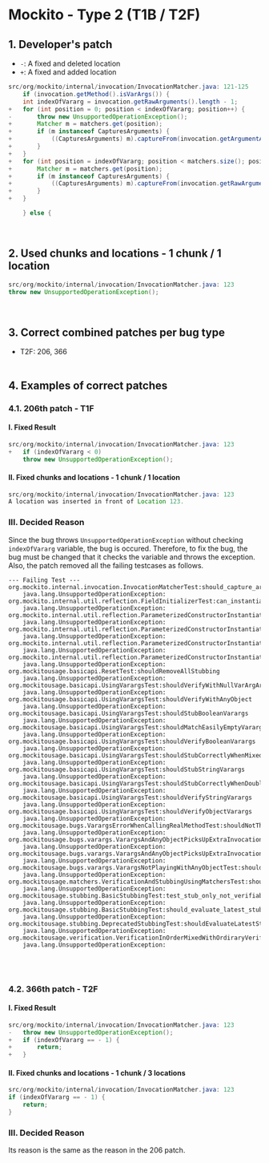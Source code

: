# Mockito - Type 2 (T1B / T2F)

## 1. Developer's patch
* `-`: A fixed and deleted location
* `+`: A fixed and added location
```java
src/org/mockito/internal/invocation/InvocationMatcher.java: 121-125
    if (invocation.getMethod().isVarArgs()) {
    int indexOfVararg = invocation.getRawArguments().length - 1;
+   for (int position = 0; position < indexOfVararg; position++) {
-       throw new UnsupportedOperationException();
+       Matcher m = matchers.get(position);
+       if (m instanceof CapturesArguments) {
+           ((CapturesArguments) m).captureFrom(invocation.getArgumentAt(position, Object.class));
+       }
+   }
+   for (int position = indexOfVararg; position < matchers.size(); position++) {
+       Matcher m = matchers.get(position);
+       if (m instanceof CapturesArguments) {
+           ((CapturesArguments) m).captureFrom(invocation.getRawArguments()[position - indexOfVararg]);
+       }
+   }

    } else {
```
<br>

## 2. Used chunks and locations - 1 chunk / 1 location
```java
src/org/mockito/internal/invocation/InvocationMatcher.java: 123
throw new UnsupportedOperationException();
```
<br>

## 3. Correct combined patches per bug type
* T2F: 206, 366
<br><br>

## 4. Examples of correct patches
### 4.1. 206th patch - T1F
#### I. Fixed Result
```java
src/org/mockito/internal/invocation/InvocationMatcher.java: 123
+   if (indexOfVararg < 0)
    throw new UnsupportedOperationException();
```

#### II. Fixed chunks and locations - 1 chunk / 1 location
```java
src/org/mockito/internal/invocation/InvocationMatcher.java: 123
A location was inserted in front of Location 123.
```

### III. Decided Reason
Since the bug throws ```UnsupportedOperationException``` without checking ```indexOfVararg``` variable, the bug is occured. Therefore, to fix the bug, the bug must be changed that it checks the variable and throws the exception. Also, the patch removed all the failing testcases as follows.
```
--- Failing Test ---
org.mockito.internal.invocation.InvocationMatcherTest:should_capture_arguments_when_args_count_does_NOT_match
    java.lang.UnsupportedOperationException:
org.mockito.internal.util.reflection.FieldInitializerTest:can_instantiate_class_with_parameterized_constructor
    java.lang.UnsupportedOperationException:
org.mockito.internal.util.reflection.ParameterizedConstructorInstantiatorTest:should_report_failure_if_constructor_throws_exception
    java.lang.UnsupportedOperationException:
org.mockito.internal.util.reflection.ParameterizedConstructorInstantiatorTest:should_fail_if_an_argument_instance_type_do_not_match_wanted_type
    java.lang.UnsupportedOperationException:
org.mockito.internal.util.reflection.ParameterizedConstructorInstantiatorTest:should_instantiate_type_with_vararg_constructor
    java.lang.UnsupportedOperationException:
org.mockito.internal.util.reflection.ParameterizedConstructorInstantiatorTest:should_instantiate_type_if_resolver_provide_matching_types
    java.lang.UnsupportedOperationException:
org.mockitousage.basicapi.ResetTest:shouldRemoveAllStubbing
    java.lang.UnsupportedOperationException:
org.mockitousage.basicapi.UsingVarargsTest:shouldVerifyWithNullVarArgArray
    java.lang.UnsupportedOperationException:
org.mockitousage.basicapi.UsingVarargsTest:shouldVerifyWithAnyObject
    java.lang.UnsupportedOperationException:
org.mockitousage.basicapi.UsingVarargsTest:shouldStubBooleanVarargs
    java.lang.UnsupportedOperationException:
org.mockitousage.basicapi.UsingVarargsTest:shouldMatchEasilyEmptyVararg
    java.lang.UnsupportedOperationException:
org.mockitousage.basicapi.UsingVarargsTest:shouldVerifyBooleanVarargs
    java.lang.UnsupportedOperationException:
org.mockitousage.basicapi.UsingVarargsTest:shouldStubCorrectlyWhenMixedVarargsUsed
    java.lang.UnsupportedOperationException:
org.mockitousage.basicapi.UsingVarargsTest:shouldStubStringVarargs
    java.lang.UnsupportedOperationException:
org.mockitousage.basicapi.UsingVarargsTest:shouldStubCorrectlyWhenDoubleStringAndMixedVarargsUsed
    java.lang.UnsupportedOperationException:
org.mockitousage.basicapi.UsingVarargsTest:shouldVerifyStringVarargs
    java.lang.UnsupportedOperationException:
org.mockitousage.basicapi.UsingVarargsTest:shouldVerifyObjectVarargs
    java.lang.UnsupportedOperationException:
org.mockitousage.bugs.VarargsErrorWhenCallingRealMethodTest:shouldNotThrowAnyException
    java.lang.UnsupportedOperationException:
org.mockitousage.bugs.varargs.VarargsAndAnyObjectPicksUpExtraInvocationsTest:shouldVerifyCorrectlyWithAnyVarargs
    java.lang.UnsupportedOperationException:
org.mockitousage.bugs.varargs.VarargsAndAnyObjectPicksUpExtraInvocationsTest:shouldVerifyCorrectlyNumberOfInvocationsUsingAnyVarargAndEqualArgument
    java.lang.UnsupportedOperationException:
org.mockitousage.bugs.varargs.VarargsNotPlayingWithAnyObjectTest:shouldStubUsingAnyVarargs
    java.lang.UnsupportedOperationException:
org.mockitousage.matchers.VerificationAndStubbingUsingMatchersTest:shouldVerifyUsingMatchers
    java.lang.UnsupportedOperationException:
org.mockitousage.stubbing.BasicStubbingTest:test_stub_only_not_verifiable
    java.lang.UnsupportedOperationException:
org.mockitousage.stubbing.BasicStubbingTest:should_evaluate_latest_stubbing_first
    java.lang.UnsupportedOperationException:
org.mockitousage.stubbing.DeprecatedStubbingTest:shouldEvaluateLatestStubbingFirst
    java.lang.UnsupportedOperationException:
org.mockitousage.verification.VerificationInOrderMixedWithOrdiraryVerificationTest:shouldUseEqualsToVerifyMethodVarargs
    java.lang.UnsupportedOperationException:
```
<br><br>

### 4.2. 366th patch - T2F
#### I. Fixed Result
```java
src/org/mockito/internal/invocation/InvocationMatcher.java: 123
-   throw new UnsupportedOperationException();
+   if (indexOfVararg == - 1) {
+       return; 
+   }
```

#### II. Fixed chunks and locations - 1 chunk / 3 locations
```java
src/org/mockito/internal/invocation/InvocationMatcher.java: 123
if (indexOfVararg == - 1) {
    return; 
}
```

### III. Decided Reason
Its reason is the same as the reason in the 206 patch.
<br><br>